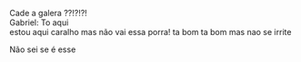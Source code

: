 

Cade a galera ??!?!?!
<br>Gabriel: To aqui</br>
estou aqui caralho mas não vai essa porra!
ta bom ta bom mas nao se irrite


Não sei  se é esse
